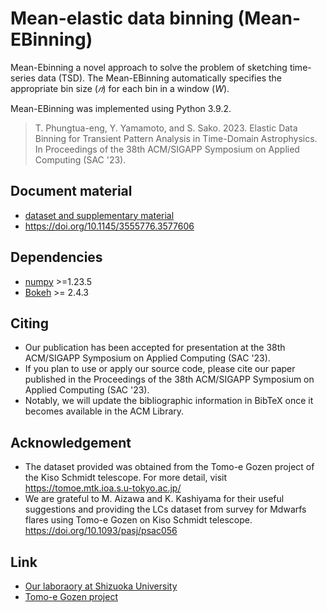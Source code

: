 # Mean-elastic data binning (Mean-EBinning)
Mean-Ebinning a novel approach to solve the problem of sketching time-series data (TSD). The Mean-EBinning automatically specifies the appropriate bin size (_𝑛_) for each bin in a window (_W_).

Mean-EBinning was implemented using Python 3.9.2.

>T. Phungtua-eng, Y. Yamamoto, and S. Sako. 2023. Elastic Data Binning for Transient Pattern Analysis in Time-Domain Astrophysics. In Proceedings of the 38th ACM/SIGAPP Symposium on Applied Computing (SAC '23).

## Document material
- [dataset and supplementary material](https://sites.google.com/view/elasticdatabinning)
- https://doi.org/10.1145/3555776.3577606

## Dependencies
- [numpy](http://www.numpy.org/) >=1.23.5
- [Bokeh](http://bokeh.org/) >= 2.4.3

## Citing
- Our publication has been accepted for presentation at the 38th ACM/SIGAPP Symposium on Applied Computing  (SAC '23). 
- If you plan to use or apply our source code, please cite our paper published in the Proceedings of the 38th ACM/SIGAPP Symposium on Applied Computing (SAC '23).
- Notably, we will update the bibliographic information in BibTeX once it becomes available in the ACM Library.

## Acknowledgement
- The dataset provided was obtained from the Tomo-e Gozen project of the Kiso Schmidt telescope. For more detail, visit https://tomoe.mtk.ioa.s.u-tokyo.ac.jp/
- We are grateful to M. Aizawa and K. Kashiyama for their useful suggestions and providing the LCs dataset from survey for Mdwarfs flares using Tomo-e Gozen on Kiso Schmidt telescope. https://doi.org/10.1093/pasj/psac056

## Link
- [Our laboraory at Shizuoka University](http://lab.inf.shizuoka.ac.jp/yamamoto/)
- [Tomo-e Gozen project](https://tomoe.mtk.ioa.s.u-tokyo.ac.jp/)
